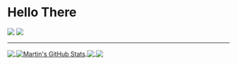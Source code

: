 <h1>Hello There</h1> 

<a href="mailto:micamerchan@gmail.com"><img src=https://img.shields.io/badge/Email-send-blue></a>
<a href="https://www.linkedin.com/in/michael-merchan/"><img src=https://img.shields.io/badge/L-LinkedIn-blue></a>

--------------------------------------------------------------------------------------------------------------------------------------
  
<a href="https://github.com/Michael-Aguirre-Merchan">	
<img align="center" src="https://github-readme-stats.vercel.app/api/top-langs/?username=Michael-Aguirre-Merchan&hide=java,html,tex&title_color=ffffff&text_color=c9cacc&icon_color=2bbc8a&bg_color=1d1f21&langs_count=3" />
</a>
<a href="https://github.com/Michael-Aguirre-Merchan">
  <img align="center" src="https://github-readme-stats.vercel.app/api?username=Michael-Aguirre-Merchan&show_icons=true&line_height=27&count_private=true&title_color=ffffff&text_color=c9cacc&icon_color=2bbc8a&bg_color=1d1f21" alt="Martin's GitHub Stats" />
</a>

<a href="https://github.com/Michael-Aguirre-Merchan/CV">
  <img align="center" src="https://github-readme-stats.vercel.app/api/pin/?username=Michael-Aguirre-Merchan&repo=CV&title_color=ffffff&text_color=c9cacc&icon_color=2bbc8a&bg_color=1d1f21" />
</a>  

<a href="https://github.com/Michael-Aguirre-Merchan/Angular-Landing">
  <img align="center" src="https://github-readme-stats.vercel.app/api/pin/?username=Michael-Aguirre-Merchan&repo=Angular-Landing&title_color=ffffff&text_color=c9cacc&icon_color=2bbc8a&bg_color=1d1f21" />
</a>  



